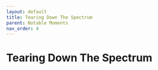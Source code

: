 ```yaml
---
layout: default
title: Tearing Down The Spectrum
parent: Notable Moments
nav_order: 4
---
```


# Tearing Down The Spectrum


